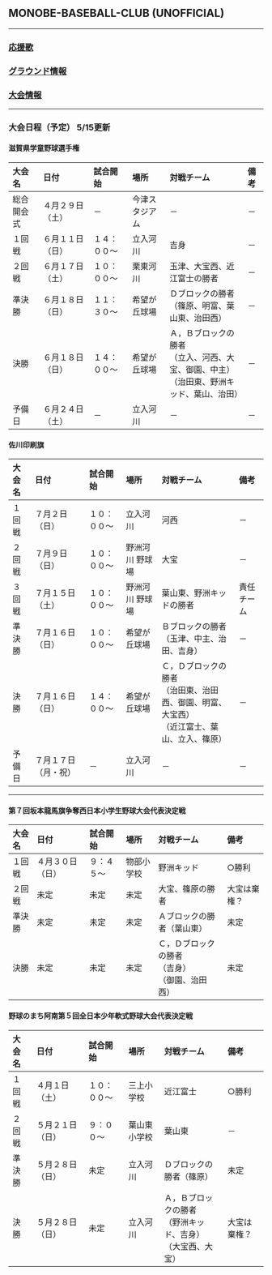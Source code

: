 ## MONOBE-BASEBALL-CLUB (UNOFFICIAL)
---
### [応援歌](01/01_main.md)
### [グラウンド情報](02/02_main.md)
### [大会情報](03/03_main.md)
---
### 大会日程（予定） 5/15更新

#### 滋賀県学童野球選手権
|大会名|日付|試合開始|場所|対戦チーム|備考|
|:---|:---|:---|:---|:---|:---|
|総合開会式|４月２９日（土）|－|今津スタジアム|－|－|
|１回戦|６月１１日（日）|１４：００～|立入河川|吉身|－|
|２回戦|６月１７日（土）|１０：００～|栗東河川|玉津、大宝西、近江富士の勝者|－|
|準決勝|６月１８日（日）|１１：３０～|希望が丘球場|Ｄブロックの勝者<br>（篠原、明富、葉山東、治田西）|－|
|決勝|６月１８日（日）|１４：００～|希望が丘球場|Ａ，Ｂブロックの勝者<br>（立入、河西、大宝、御園、中主）<br>（治田東、野洲キッド、葉山、治田）|－|
|予備日|６月２４日（土）|－|立入河川|－|－|

#### 佐川印刷旗
|大会名|日付|試合開始|場所|対戦チーム|備考|
|:---|:---|:---|:---|:---|:---|
|１回戦|７月２日（日）|１０：００～|立入河川|河西|－|
|２回戦|７月９日（日）|１０：００～|野洲河川 野球場|大宝|－|
|３回戦|７月１５日（土）|１０：００～|野洲河川 野球場|葉山東、野洲キッドの勝者|責任チーム|
|準決勝|７月１６日（日）|１０：００～|希望が丘球場|Ｂブロックの勝者<br>（玉津、中主、治田、吉身）|－|
|決勝|７月１６日（日）|１４：００～|希望が丘球場|Ｃ，Ｄブロックの勝者<br>（治田東、治田西、御園、明富、大宝西）<br>（近江富士、葉山、立入、篠原）|－|
|予備日|７月１７日（月・祝）|－|立入河川|－|－|

---
#### 第７回坂本龍馬旗争奪西日本小学生野球大会代表決定戦
|大会名|日付|試合開始|場所|対戦チーム|備考|
|:---|:---|:---|:---|:---|:---|
|１回戦|４月３０日（日）|９：４５～|物部小学校|野洲キッド|○勝利|
|２回戦|未定|未定|未定|大宝、篠原の勝者|大宝は棄権？|
|準決勝|未定|未定|未定|Ａブロックの勝者（葉山東）|未定|
|決勝|未定|未定|未定|Ｃ，Ｄブロックの勝者<br>（吉身）<br>（御園、治田西）|未定|

#### 野球のまち阿南第５回全日本少年軟式野球大会代表決定戦
|大会名|日付|試合開始|場所|対戦チーム|備考|
|:---|:---|:---|:---|:---|:---|
|１回戦|４月１日（土）|１０：００～|三上小学校|近江富士|○勝利|
|２回戦|５月２１日（日）|９：００～|葉山東小学校|葉山東|－|
|準決勝|５月２８日（日）|未定|立入河川|Ｄブロックの勝者（篠原）|未定|
|決勝|５月２８日（日）|未定|立入河川|Ａ，Ｂブロックの勝者<br>（野洲キッド、吉身）<br>（大宝西、大宝）|大宝は棄権？|
